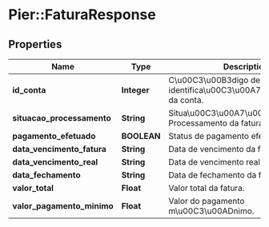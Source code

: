 # Pier::FaturaResponse

## Properties
Name | Type | Description | Notes
------------ | ------------- | ------------- | -------------
**id_conta** | **Integer** | C\u00C3\u00B3digo de identifica\u00C3\u00A7\u00C3\u00A3o da conta. | [optional] 
**situacao_processamento** | **String** | Situa\u00C3\u00A7\u00C3\u00A3o de Processamento da fatura. | [optional] 
**pagamento_efetuado** | **BOOLEAN** | Status de pagamento efetuado. | [optional] 
**data_vencimento_fatura** | **String** | Data de vencimento da fatura. | [optional] 
**data_vencimento_real** | **String** | Data de vencimento real da fatura. | [optional] 
**data_fechamento** | **String** | Data de fechamento da fatura. | [optional] 
**valor_total** | **Float** | Valor total da fatura. | [optional] 
**valor_pagamento_minimo** | **Float** | Valor do pagamento m\u00C3\u00ADnimo. | [optional] 



